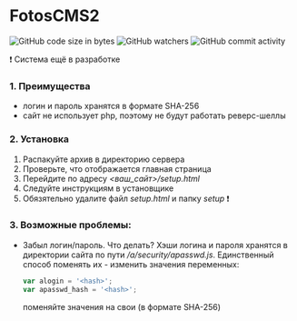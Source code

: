 # FotosCMS2
![GitHub code size in bytes](https://img.shields.io/github/languages/code-size/AlexanderLivanov/FotosCMS2)
![GitHub watchers](https://img.shields.io/github/watchers/AlexanderLivanov/FotosCMS2?style=social)
![GitHub commit activity](https://img.shields.io/github/commit-activity/y/AlexanderLivanov/FotosCMS2)

:exclamation: Система ещё в разработке
### 1. Преимущества
- логин и пароль хранятся в формате SHA-256
- сайт не использует php, поэтому не будут работать реверс-шеллы

### 2. Установка
1. Распакуйте архив в директорию сервера
2. Проверьте, что отображается главная страница
3. Перейдите по адресу _<ваш_сайт>/setup.html_
4. Следуйте инструкциям в установщике
5. Обязятельно удалите файл _setup.html_ и папку _setup_ ❗

### 3. Возможные проблемы:
- Забыл логин/пароль. Что делать?
  Хэши логина и пароля хранятся в директории сайта по пути _/a/security/apasswd.js_. Единственный способ поменять их - изменить значения переменных:
  
  ```js
  var alogin = '<hash>';
  var apasswd_hash = '<hash>';
  ```
  поменяйте значения <hash> на свои (в формате SHA-256)
